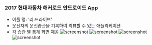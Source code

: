 ### 2017 현대자동차 해커로드 안드로이드 App
 - 어플 명: '리:드라이브'
 - 운전자의 운전습관을 기록하여 리뷰할 수 있는 애플리케이션
 - 각 습관 별 통계 화면 제공
 ![screenshot](https://scontent-icn1-1.xx.fbcdn.net/v/t1.0-9/25158038_1747809681910542_3388951111758897533_n.jpg?oh=0da4e836eba538713e17a443fb7966b3&oe=5A90BA73)
 ![screenshot](https://scontent-icn1-1.xx.fbcdn.net/v/t1.0-9/25289679_1747809678577209_4671967843876052664_n.jpg?oh=4dcedb2a3ab2b4a3b41a8bc38fb0a8d0&oe=5ACEA23D)
 ![screenshot](https://scontent-icn1-1.xx.fbcdn.net/v/t1.0-9/25299535_1747809685243875_2912452739463148090_n.jpg?oh=cce3845a9308450ab5d3a015297abd08&oe=5ABEE2F0)
 ![screenshot](https://scontent-icn1-1.xx.fbcdn.net/v/t1.0-9/25289491_1747809725243871_129082532382727133_n.jpg?oh=348003768a932a546e034e613071db88&oe=5ABD9BDA)


